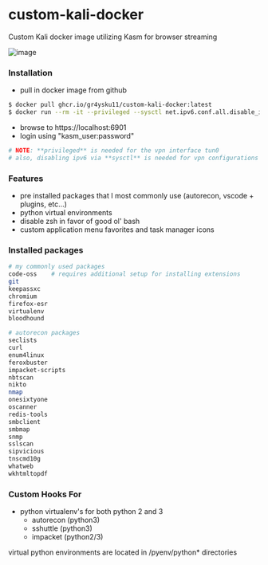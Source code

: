 # custom-kali-docker
Custom Kali docker image utilizing Kasm for browser streaming

![image](https://user-images.githubusercontent.com/96201375/186751944-90257f15-b853-4588-baec-3b4f357c9edc.png)

### Installation
- pull in docker image from github
```bash
$ docker pull ghcr.io/gr4ysku11/custom-kali-docker:latest
$ docker run --rm -it --privileged --sysctl net.ipv6.conf.all.disable_ipv6=0 -v /path_to_shared_folder:/shared_folder --shm-size=512m -p 6901:6901 -e VNC_PW=password ghcr.io/gr4ysku11/custom-kali-docker:latest
```
- browse to https://localhost:6901
- login using "kasm_user:password"

```bash
# NOTE: **privileged** is needed for the vpn interface tun0
# also, disabling ipv6 via **sysctl** is needed for vpn configurations that attempt ipv6 (ie hackthebox)
```

### Features
- pre installed packages that I most commonly use (autorecon, vscode + plugins, etc...)
- python virtual environments
- disable zsh in favor of good ol' bash
- custom application menu favorites and task manager icons

### Installed packages
```bash
# my commonly used packages
code-oss    # requires additional setup for installing extensions
git
keepassxc
chromium
firefox-esr
virtualenv
bloodhound

# autorecon packages
seclists
curl
enum4linux
feroxbuster
impacket-scripts
nbtscan
nikto
nmap
onesixtyone
oscanner
redis-tools
smbclient
smbmap
snmp
sslscan
sipvicious
tnscmd10g
whatweb
wkhtmltopdf
```

### Custom Hooks For
- python virtualenv's for both python 2 and 3
  - autorecon (python3)
  - sshuttle (python3)
  - impacket (python2/3)

virtual python environments are located in /pyenv/python\* directories
